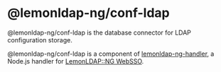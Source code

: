 # @lemonldap-ng/conf-ldap

@lemonldap-ng/conf-ldap is the database connector for LDAP configuration storage.

@lemonldap-ng/conf-ldap is a component of [lemonldap-ng-handler](https://www.npmjs.com/package/lemonldap-ng-handler),
a Node.js handler for [LemonLDAP::NG WebSSO](https://lemonldap-ng.org).
